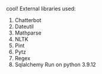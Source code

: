 cool!
External libraries used:
1. Chatterbot
2. Dateutil
3. Mathparse
4. NLTK
5. Pint
6. Pytz
7. Regex
8. Sqlalchemy
Run on python 3.9.12